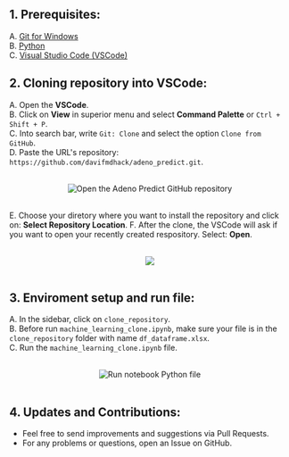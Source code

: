 ## 1. Prerequisites:

A. [Git for Windows](https://git-scm.com/download/win)  
B. [Python](https://www.python.org/downloads/)  
C. [Visual Studio Code (VSCode)](https://code.visualstudio.com/)

## 2. Cloning repository into VSCode:

A. Open the **VSCode**.  
B. Click on **View** in superior menu and select **Command Palette** or ``Ctrl + Shift + P``.  
C. Into search bar, write `Git: Clone` and select the option `Clone from GitHub`.  
D. Paste the URL's repository: `https://github.com/davifmdhack/adeno_predict.git`.  

</br>
<div style="text-align: center;">
  <img src="https://github.com/user-attachments/assets/4fef860a-4117-4e60-9466-be78cb033d49" alt="Open the Adeno Predict GitHub repository"/>
</div>
</br>

E. Choose your diretory where you want to install the repository and click on: **Select Repository Location**. 
F. After the clone, the VSCode will ask if you want to open your recently created respository. Select: **Open**.

</br>
<div style="text-align: center;">
  <img src="https://github.com/user-attachments/assets/a310fd43-418f-4615-b167-8b84986567a6"/>
</div>
</br>

## 3. Enviroment setup and run file:  

A. In the sidebar, click on ``clone_repository``.  
B. Before run ``machine_learning_clone.ipynb``, make sure your file is in the ``clone_repository`` folder with name ``df_dataframe.xlsx``.  
C. Run the ``machine_learning_clone.ipynb`` file.  

</br>
<div style="text-align: center;">
  <img src="https://github.com/user-attachments/assets/c7473221-ac96-4681-bbaf-960b89c8e36a" alt="Run notebook Python file"/>
</div>
</br>

## 4. Updates and Contributions:  

*  Feel free to send improvements and suggestions via Pull Requests.
*  For any problems or questions, open an Issue on GitHub.

